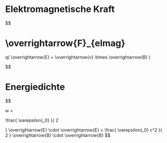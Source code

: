 # Elektromagnetische Kraft

$$

\overrightarrow{F}_{elmag}
=

q(
	\overrightarrow{E}
	+
	\overrightarrow{v}
	\times
	\overrightarrow{B}
)

$$

# Energiedichte

$$

w =

\frac{
	\varepsilon{_0}
}{
	2

}
\overrightarrow{E}
\cdot
\overrightarrow{E}
+
\frac{
	\varepsilon{_0}
	c^2
}{
	2
}
\overrightarrow{B}
\cdot
\overrightarrow{B}
$$